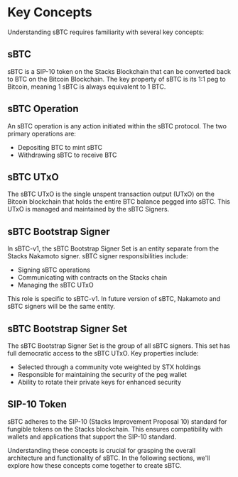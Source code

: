 # Key Concepts

Understanding sBTC requires familiarity with several key concepts:

## sBTC

sBTC is a SIP-10 token on the Stacks Blockchain that can be converted back to BTC on the Bitcoin Blockchain. The key property of sBTC is its 1:1 peg to Bitcoin, meaning 1 sBTC is always equivalent to 1 BTC.

## sBTC Operation

An sBTC operation is any action initiated within the sBTC protocol. The two primary operations are:

- Depositing BTC to mint sBTC
- Withdrawing sBTC to receive BTC

## sBTC UTxO

The sBTC UTxO is the single unspent transaction output (UTxO) on the Bitcoin blockchain that holds the entire BTC balance pegged into sBTC. This UTxO is managed and maintained by the sBTC Signers.

## sBTC Bootstrap Signer

In sBTC-v1, the sBTC Bootstrap Signer Set is an entity separate from the Stacks Nakamoto signer. sBTC signer responsibilities include:

- Signing sBTC operations
- Communicating with contracts on the Stacks chain
- Managing the sBTC UTxO

This role is specific to sBTC-v1. In future version of sBTC, Nakamoto and sBTC signers will be the same entity.

## sBTC Bootstrap Signer Set

The sBTC Bootstrap Signer Set is the group of all sBTC signers. This set has full democratic access to the sBTC UTxO. Key properties include:

- Selected through a community vote weighted by STX holdings
- Responsible for maintaining the security of the peg wallet
- Ability to rotate their private keys for enhanced security

## SIP-10 Token

sBTC adheres to the SIP-10 (Stacks Improvement Proposal 10) standard for fungible tokens on the Stacks blockchain. This ensures compatibility with wallets and applications that support the SIP-10 standard.

Understanding these concepts is crucial for grasping the overall architecture and functionality of sBTC. In the following sections, we'll explore how these concepts come together to create sBTC.
